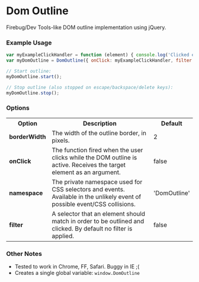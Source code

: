 # Dom Outline

Firebug/Dev Tools-like DOM outline implementation using jQuery.

### Example Usage

```js
var myExampleClickHandler = function (element) { console.log('Clicked element:', element); }
var myDomOutline = DomOutline({ onClick: myExampleClickHandler, filter: 'div' });

// Start outline:
myDomOutline.start();

// Stop outline (also stopped on escape/backspace/delete keys):
myDomOutline.stop();
```

### Options

<table>
	<tr>
		<th>Option</th>
		<th>Description</th>
		<th>Default</th>
	</tr>
	<tr>
		<td><b>borderWidth</b></td>
		<td>The width of the outline border, in pixels.</td>
		<td>2</td>
	</tr>
	<tr>
		<td><b>onClick</b></td>
		<td>The function fired when the user clicks while the DOM outline is active. Receives the target element as an argument.</td>
		<td>false</td>
	</tr>
	<tr>
		<td><b>namespace</b></td>
		<td>The private namespace used for CSS selectors and events. Available in the unlikely event of possible event/CSS collisions.</td>
		<td>'DomOutline'</td>
	</tr>
	<tr>
		<td><b>filter</b></td>
		<td>A selector that an element should match in order to be outlined and clicked. By default no filter is applied.</td>
		<td>false</td>
	</tr>	
</table>

### Other Notes

* Tested to work in Chrome, FF, Safari. Buggy in IE ;(
* Creates a single global variable: `window.DomOutline`
